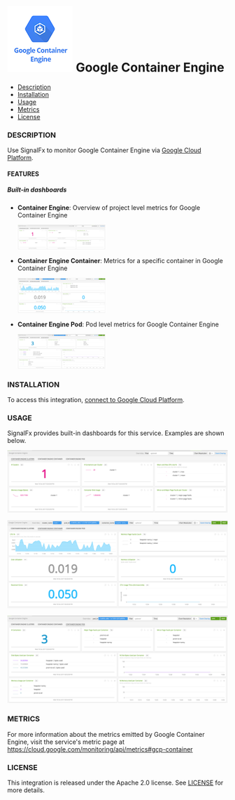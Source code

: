 # ![](./img/integration_googlecontainerengine.png) Google Container Engine

- [Description](#description)
- [Installation](#installation)
- [Usage](#usage)
- [Metrics](#metrics)
- [License](#license)

### DESCRIPTION

Use SignalFx to monitor Google Container Engine via [Google Cloud Platform](https://github.com/signalfx/integrations/tree/master/gcp)[](sfx_link:gcp).

#### FEATURES

##### Built-in dashboards

- **Container Engine**: Overview of project level metrics for Google Container Engine

  [<img src='./img/container_engine.png' width=200px>](./img/container_engine.png)

- **Container Engine Container**: Metrics for a specific container in Google Container Engine

  [<img src='./img/container_engine_container.png' width=200px>](./img/container_engine_container.png)

- **Container Engine Pod**: Pod level metrics for Google Container Engine

  [<img src='./img/container_engine_pod.png' width=200px>](./img/container_engine_pod.png)


### INSTALLATION

To access this integration, [connect to Google Cloud Platform](https://github.com/signalfx/integrations/tree/master/gcp)[](sfx_link:gcp).

### USAGE

SignalFx provides built-in dashboards for this service. Examples are shown below.

![](./img/container_engine.png)

![](./img/container_engine_container.png)

![](./img/container_engine_pod.png)


### METRICS

For more information about the metrics emitted by Google Container Engine, visit the service's metric page at https://cloud.google.com/monitoring/api/metrics#gcp-container

### LICENSE

This integration is released under the Apache 2.0 license. See [LICENSE](./LICENSE) for more details.


